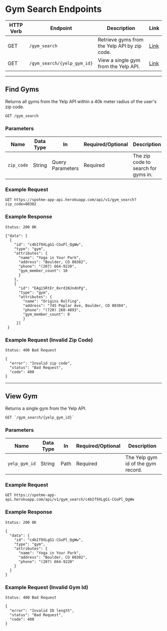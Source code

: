 # Gym Search Endpoints

HTTP Verb | Endpoint                   | Description                | Link
----------|----------------------------|----------------------------|---------------------------
GET       | `/gym_search` | Retrieve gyms from the Yelp API by zip code.     | [Link](#find-gyms)
GET       | `/gym_search/{yelp_gym_id}` | View a single gym from the Yelp API.     | [Link](#view-gym)


---
## Find Gyms

Returns all gyms from the Yelp API within a 40k meter radius of the user's zip code.

```
GET /gym_search
```


### Parameters

Name       | Data Type    | In    | Required/Optional | Description
-----------|--------------|-------|-------------------|------------
`zip_code`  | String      | Query Parameters  | Required          | The zip code to search for gyms in.

### Example Request

```
GET https://spotme-app-api.herokuapp.com/api/v1/gym_search?zip_code=80302
```

### Example Response

```
Status: 200 OK
```

```
{"data": [
  {
    "id": "c4bIf9XLgG1-CGuPl_QgWw",
    "type": "gym",
    "attributes": {
      "name": "Yoga in Your Park",
      "address": "Boulder, CO 80302",
      "phone": "(207) 664-9220",
      "gym_member_count": 10
      }
    },
    {
      "id": "EAg1SRtEr_0xrd1NJndnPg",
      "type": "gym",
      "attributes": {
        "name": "Origins Rolfing",
        "address": "745 Poplar Ave, Boulder, CO 80304",
        "phone": "(720) 260-4893",
        "gym_member_count": 0
        }
     }]
 }
```

### Example Request (Invalid Zip Code)

```
Status: 400 Bad Request
```

```
{
  "error": "Invalid zip code",
  "status": "Bad Request",
  "code": 400
}
```

---

## View Gym

Returns a single gym from the Yelp API.

```
GET `/gym_search/{yelp_gym_id}`
```

### Parameters

Name       | Data Type    | In    | Required/Optional | Description
-----------|--------------|-------|-------------------|------------
`yelp_gym_id`  | String      | Path  | Required          | The Yelp gym id of the gym record.

### Example Request

```
GET https://spotme-app-api.herokuapp.com/api/v1/gym_search/c4bIf9XLgG1-CGuPl_QgWw
```

### Example Response

```
Status: 200 OK
```

```
{
  "data": {
    "id": "c4bIf9XLgG1-CGuPl_QgWw",
    "type": "gym",
    "attributes": {
      "name": "Yoga in Your Park",
      "address": "Boulder, CO 80302",
      "phone": "(207) 664-9220"
    }
  }
}
```

### Example Request (Invalid Gym Id)

```
Status: 400 Bad Request
```

```
{
  "error": "Invalid ID length",
  "status": "Bad Request",
  "code": 400
}
```
